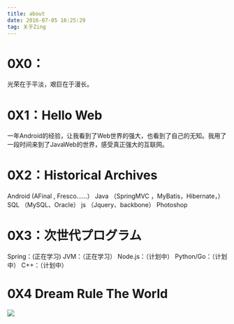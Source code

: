 ```yaml
---
title: about
date: 2016-07-05 16:25:29
tag: 关于Zing
---
```

# 0X0：
光荣在于平淡，艰巨在于漫长。

# 0X1：Hello Web
一年Android的经验，让我看到了Web世界的强大，也看到了自己的无知。我用了一段时间来到了JavaWeb的世界，感受真正强大的互联网。

# 0X2：Historical Archives
Android (AFinal , Fresco……）
Java （SpringMVC ，MyBatis，Hibernate，）
SQL （MySQL、Oracle）
 js （Jquery、backbone）
Photoshop

# 0X3：次世代プログラム
Spring：(正在学习)
JVM：（正在学习）
Node.js：（计划中）
Python/Go：（计划中）
C++：（计划中）

# 0X4 Dream Rule The World
![][image-1]




[image-1]:	http://o9n6m19bc.bkt.clouddn.com/pic-about-me.jpg
